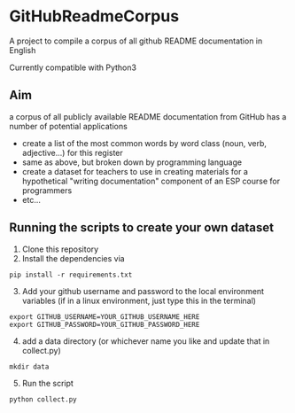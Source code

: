 # GitHubReadmeCorpus
A project to compile a corpus of all github README documentation in English

Currently compatible with Python3

## Aim
a corpus of all publicly available README documentation from GitHub has a number
of potential applications
* create a list of the most common words by word class (noun, verb, adjective...) for this register
* same as above, but broken down by programming language
* create a dataset for teachers to use in creating materials for a hypothetical "writing documentation" component of an ESP course for programmers
* etc...

## Running the scripts to create your own dataset
1. Clone this repository
2. Install the dependencies via 
```
pip install -r requirements.txt
```
3. Add your github username and password to the local environment variables (if in a linux environment, just type this in the terminal)
```
export GITHUB_USERNAME=YOUR_GITHUB_USERNAME_HERE
export GITHUB_PASSWORD=YOUR_GITHUB_PASSWORD_HERE
```
4. add a data directory (or whichever name you like and update that in collect.py)
```
mkdir data
```
5. Run the script
```
python collect.py
```
